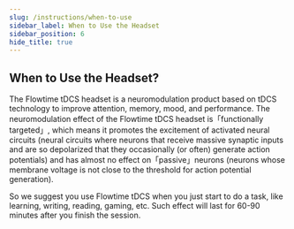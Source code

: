 ```yaml
---
slug: /instructions/when-to-use
sidebar_label: When to Use the Headset
sidebar_position: 6
hide_title: true
---
```

## When to Use the Headset?
The Flowtime tDCS headset is a neuromodulation product based on tDCS technology to improve attention, memory, mood, and performance. The neuromodulation effect of the Flowtime tDCS headset is「functionally targeted」, which means it promotes the excitement of activated neural circuits (neural circuits where neurons that receive massive synaptic inputs and are so depolarized that they occasionally (or often) generate action potentials) and has almost no effect on「passive」neurons (neurons whose membrane voltage is not close to the threshold for action potential generation). 

So we suggest you use Flowtime tDCS when you just start to do a task, like learning, writing, reading, gaming, etc. Such effect will last for 60-90 minutes after you finish the session. 

